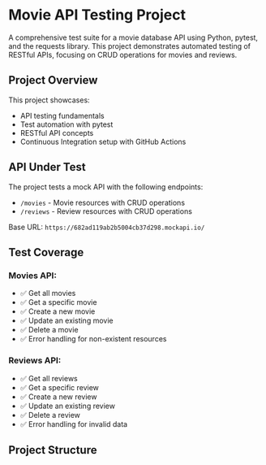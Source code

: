 # Movie API Testing Project

A comprehensive test suite for a movie database API using Python, pytest, and the requests library. This project demonstrates automated testing of RESTful APIs, focusing on CRUD operations for movies and reviews.

## Project Overview

This project showcases:
- API testing fundamentals
- Test automation with pytest
- RESTful API concepts
- Continuous Integration setup with GitHub Actions

## API Under Test

The project tests a mock API with the following endpoints:
- `/movies` - Movie resources with CRUD operations
- `/reviews` - Review resources with CRUD operations

Base URL: `https://682ad119ab2b5004cb37d298.mockapi.io/`

## Test Coverage

### Movies API:
- ✅ Get all movies
- ✅ Get a specific movie
- ✅ Create a new movie
- ✅ Update an existing movie
- ✅ Delete a movie
- ✅ Error handling for non-existent resources

### Reviews API:
- ✅ Get all reviews
- ✅ Get a specific review
- ✅ Create a new review
- ✅ Update an existing review
- ✅ Delete a review
- ✅ Error handling for invalid data

## Project Structure